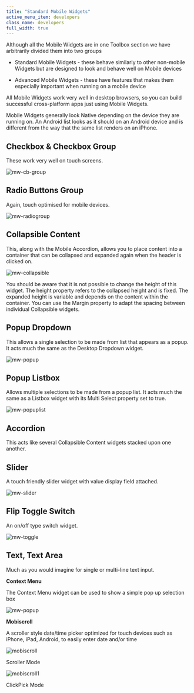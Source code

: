 ```yaml
---
title: "Standard Mobile Widgets"
active_menu_item: developers
class_name: developers
full_width: true
---
```



Although all the Mobile Widgets are in one Toolbox section we have arbitrarily divided them into two groups

 - Standard Mobile Widgets - these behave similarly to other non-mobile Widgets but are designed to look and behave well on Mobile devices

 - Advanced Mobile Widgets - these have features that makes them especially important when running on a mobile device

All Mobile Widgets work very well in desktop browsers, so you can build successful cross-platform apps just using Mobile Widgets.

Mobile Widgets generally look Native depending on the device they are running on. An Android list looks as it should on an Android device and is different from the way that the same list renders on an iPhone.

## Checkbox & Checkbox Group

These work very well on touch screens.

![mw-cb-group](/img/docs/mw-cb-group.png)

## Radio Buttons Group

Again, touch optimised for mobile devices.

![mw-radiogroup](/img/docs/mw-radiogroup.png)

## Collapsible Content

This, along with the Mobile Accordion, allows you to place content into a container that can be collapsed and expanded again when the header is clicked on.

![mw-collapsible](/img/docs/mw-collapsible.png)

You should be aware that it is not possible to change the height of this widget. The height property refers to the collapsed height and is fixed. The expanded height is variable and depends on the content within the container. You can use the Margin property to adapt the spacing between individual Collapsible widgets.

## Popup Dropdown

This allows a single selection to be made from list that appears as a popup. It acts much the same as the Desktop Dropdown widget.

![mw-popup](/img/docs/mw-popup.png)

## Popup Listbox

Allows multiple selections to be made from a popup list. It acts much the same as a Listbox widget with its Multi Select property set to true.

![mw-popuplist](/img/docs/mw-popuplist.png)

## Accordion

This acts like several Collapsible Content widgets stacked upon one another.

## Slider

A touch friendly slider widget with value display field attached.

![mw-slider](/img/docs/mw-slider.png)

## Flip Toggle Switch

An on/off type switch widget.

![mw-toggle](/img/docs/mw-toggle.png)

## Text, Text Area

Much as you would imagine for single or multi-line text input.

**Context Menu**

The Context Menu widget can be used to show a simple pop up selection box

![mw-popup](/img/docs/mw-popup.png)

**Mobiscroll**

A scroller style date/time picker optimized for touch devices such as iPhone, iPad, Android, to easily enter date and/or time

![mobiscroll](/img/docs/mobiscroll.png)

Scroller Mode

![mobiscroll1](/img/docs/mobiscroll1.png)

ClickPick Mode

